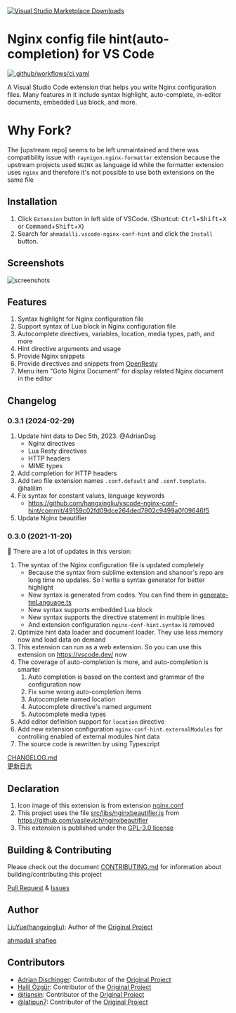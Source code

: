 [![Visual Studio Marketplace Downloads](https://img.shields.io/visual-studio-marketplace/d/ahmadalli.vscode-nginx-conf)](https://marketplace.visualstudio.com/items?itemName=ahmadalli.vscode-nginx-conf)

# Nginx config file hint(auto-completion) for VS Code

[![.github/workflows/ci.yaml](https://github.com/ahmadalli/vscode-nginx-conf-hint/actions/workflows/ci.yaml/badge.svg)](https://github.com/ahmadalli/vscode-nginx-conf-hint/actions/workflows/ci.yaml)


A Visual Studio Code extension that helps you write Nginx configuration files. 
Many features in it include syntax highlight, auto-complete, in-editor documents, embedded Lua block, and more.


# Why Fork?

The [upstream repo] seems to be left unmaintained and there was compatibility issue with `raynigon.nginx-formatter` extension because the upstream projects used `NGINX` as language id while the formatter extension uses `nginx` and therefore it's not possible to use both extensions on the same file

## Installation

1. Click `Extension` button in left side of VSCode. (Shortcut: <kbd>Ctrl</kbd>+<kbd>Shift</kbd>+<kbd>X</kbd> or <kbd>Command</kbd>+<kbd>Shift</kbd>+<kbd>X</kbd>)
2. Search for `ahmadalli.vscode-nginx-conf-hint` and click the `Install` button.

## Screenshots

![screenshots](https://raw.githubusercontent.com/ahmadalli/vscode-nginx-conf/master/images/screenshots.gif)

## Features

1. Syntax highlight for Nginx configuration file
2. Support syntax of Lua block in Nginx configuration file
3. Autocomplete directives, variables, location, media types, path, and more
4. Hint directive arguments and usage
5. Provide Nginx snippets
6. Provide directives and snippets from [OpenResty](https://github.com/openresty/)
7. Menu item "Goto Nginx Document" for display related Nginx document in the editor 

## Changelog

### 0.3.1 (2024-02-29)

1. Update hint data to Dec 5th, 2023. @AdrianDsg
	- Nginx directives
	- Lua Resty directives
	- HTTP headers
	- MIME types
2. Add completion for HTTP headers
3. Add two file extension names `.conf.default` and `.conf.template`. @halilim
4. Fix syntax for constant values, language keywords
	- <https://github.com/hangxingliu/vscode-nginx-conf-hint/commit/49159c02fd09dce264ded7802c9499a0f09646f5>
5. Update Nginx beautifier

### 0.3.0 (2021-11-20)

:mega: There are a lot of updates in this version:

1. The syntax of the Nginx configuration file is updated completely
	- Because the syntax from sublime extension and shanoor's repo are long time no updates. So I write a syntax generator for better highlight
	- New syntax is generated from codes. You can find them in [generate-tmLanguage.ts](src/syntax/generate-tmLanguage.ts)
	- New syntax supports embedded Lua block
	- New syntax supports the directive statement in multiple lines
	- And extension configuration `nginx-conf-hint.syntax` is removed
2. Optimize hint data loader and document loader. They use less memory now and load data on demand
3. This extension can run as a web extension. So you can use this extension on <https://vscode.dev/> now
4. The coverage of auto-completion is more, and auto-completion is smarter
	1. Auto completion is based on the context and grammar of the configuration now
	2. Fix some wrong auto-completion items
	3. Autocomplete named location
	4. Autocomplete directive's named argument
	5. Autocomplete media types 
5. Add editor definition support for `location` directive
6. Add new extension configuration `nginx-conf-hint.externalModules` for controlling enabled of external modules hint data
7. The source code is rewritten by using Typescript

[CHANGELOG.md](docs/CHANGELOG.md)   
[更新日志](docs/CHANGELOG.zh-Hans.md)

## Declaration

1. Icon image of this extension is from extension [nginx.conf][icon-nginx] 
2. This project uses the file [src/libs/nginxbeautifier.js](src/libs/nginxbeautifier.js) from <https://github.com/vasilevich/nginxbeautifier>
3. This extension is published under the [GPL-3.0 license](LICENSE)

## Building & Contributing

Please check out the document [CONTRIBUTING.md](docs/CONTRIBUTING.md) for information 
about building/contributing this project

[Pull Request][pr] & [Issues][issues]

## Author

[LiuYue(hangxingliu)](https://github.com/hangxingliu): Author of the [Original Project][upstream-repo]

[ahmadali shafiee](https://github.com/ahmadalli)

## Contributors

- [Adrian Dischinger](https://github.com/AdrianDsg): Contributor of the [Original Project][upstream-repo]
- [Halil Özgür](https://github.com/halilim): Contributor of the [Original Project][upstream-repo]
- [@tiansin](https://github.com/tiansin): Contributor of the [Original Project][upstream-repo]
- [@latipun7](https://github.com/latipun7): Contributor of the [Original Project][upstream-repo]


[nginx-doc]: https://nginx.org/en/docs/
[doc-script]: https://github.com/ahmadalli/vscode-nginx-conf-hint/blob/master/utils/download_hint_data.js
[icon-nginx]: https://github.com/shanoor/vscode-nginx/blob/master/nginx_logo.png
[issues]: https://github.com/ahmadalli/vscode-nginx-conf/issues
[pr]: https://github.com/ahmadalli/vscode-nginx-conf/pulls
[changelog]: https://github.com/ahmadalli/vscode-nginx-conf/blob/master/docs/CHANGELOG.md
[upstream-repo]: https://github.com/hangxingliu/vscode-nginx-conf-hint
